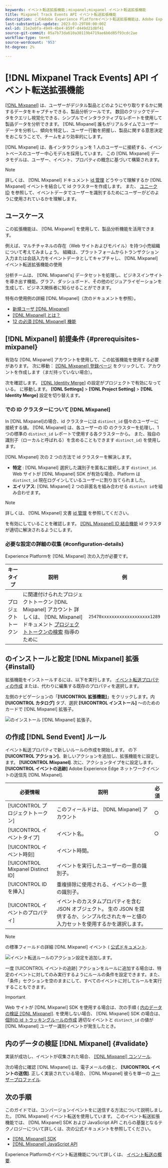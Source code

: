 ```yaml
---
keywords: イベント転送拡張機能；mixpanel;mixpanel イベント転送拡張機能
title: Mixpanel Track Events API イベント転送拡張機能
description: このAdobe Experience Platformイベント転送拡張機能は、Adobe Experience Edge ネットワークイベントを Mixpanel に送信します。
last-substantial-update: 2023-03-29T00:00:00Z
exl-id: 21e2e0fa-4949-4be4-859f-d449d21d8f41
source-git-commit: 05a7b73da610a30119b4719ae6b6d85f93cdc2ae
workflow-type: tm+mt
source-wordcount: '953'
ht-degree: 2%

---
```


# [!DNL Mixpanel Track Events] API イベント転送拡張機能

[[!DNL Mixpanel]](https://www.mixpanel.com) は、ユーザーがデジタル製品とどのようにやり取りするかに関するデータをキャプチャできる、製品分析ツールです。 数回のクリックでデータをクエリし視覚化できる、シンプルでインタラクティブなレポートを使用して製品データを分析できます。 [!DNL Mixpanel] 誰もがリアルタイムでユーザーデータを分析し、傾向を特定し、ユーザー行動を把握し、製品に関する意思決定をおこなうことで、チームをより効率的にします。

[!DNL Mixpanel] は、各インタラクションを 1 人のユーザーに接続する、イベントベースのユーザー中心モデルを採用しています。 この [!DNL Mixpanel] データモデルは、ユーザー、イベント、プロパティの概念に基づいて構築されます。

>[!NOTE]
>
>詳しくは、 [!DNL Mixpanel] ドキュメント [id 管理](https://help.mixpanel.com/hc/en-us/articles/360041039771-Getting-Started-with-Identity-Management) どうやって理解するか [!DNL Mixpanel] イベントを結合して id クラスターを作成します。 また、 [ユニーク ID](https://help.mixpanel.com/hc/en-us/articles/115004509426-Distinct-ID-Creation-JavaScript-iOS-Android-) を参照して、イベントデータでユーザーを識別するためにユーザーがどのように使用されているかを理解します。

## ユースケース

この拡張機能は、 [!DNL Mixpanel] を使用して、製品分析機能を活用できます。

例えば、マルチチャネルの存在（Web サイトおよびモバイル）を持つ小売組織について考えてみましょう。 組織は、プラットフォームからトランザクション入力または会話入力をイベントデータとしてキャプチャし、 [!DNL Mixpanel] イベント転送拡張機能の使用

分析チームは、 [!DNL Mixpanel's] データセットを処理し、ビジネスインサイトを導き出す機能。グラフ、ダッシュボード、その他のビジュアライゼーションを生成して、ビジネス関係者に知らせることができます。

特有の使用例の詳細 [!DNL Mixpanel]（次のドキュメントを参照）。

* [新規ユーザ [!DNL Mixpanel]](https://help.mixpanel.com/hc/en-us/sections/360008533532-New-to-Mixpanel)
* [ [!DNL Mixpanel] とは？](https://developer.mixpanel.com/docs)
* [12 の必須 [!DNL Mixpanel] 機能](https://mixpanel.com/blog/12-things-you-probably-didnt-know-you-could-do-with-mixpanel/)

## [!DNL Mixpanel] 前提条件 {#prerequisites-mixpanel}

有効な [!DNL Mixpanel] アカウントを使用して、この拡張機能を使用する必要があります。 次に移動： [[!DNL Mixpanel] 登録ページ](https://mixpanel.com/register/) をクリックして、アカウントを作成します（まだ持っていない場合）。

次を確認します。 [[!DNL Identity Merge]](https://help.mixpanel.com/hc/en-us/articles/9648680824852-ID-Merge-Implementation-Best-Practices) の設定がプロジェクトで有効になっている。 に移動します。 **[!DNL Settings]** > **[!DNL Project Setting]** > **[!DNL Identity Merge]** 設定を切り替えます。

### での ID クラスターについて [!DNL Mixpanel]

In [!DNL Mixpanel]の場合、id クラスターには `distinct_id` 個々のユーザーに接続する値。 [!DNL Mixpanel] は、各ユーザーの ID のクラスターを処理し、1 つの標準の `distinct_id` レポートで使用する各クラスターから。 また、独自の識別子（ローカルと呼ばれる）を含めることもできます `distinct_id`) を使用します。

[!DNL Mixpanel] 次の 2 つの方法で id クラスターを解決します。

* **特定** : [!DNL Mixpanel] 選択した識別子を匿名に接続します `distinct_id`. Web サイトが [!DNL Mixpanel] SDK が有効な場合、Platform は `distinct_id` 現在ログインしているユーザーに割り当てられました。
* **エイリアス**: [!DNL Mixpanel] 2 つの非匿名を組み合わせる `distinct id`を組み合わせます。

>[!NOTE]
>
>詳しくは、 [!DNL Mixpanel] 文書 [id 管理](https://help.mixpanel.com/hc/en-us/articles/360041039771-Getting-Started-with-Identity-Management#user-identification) を参照してください。
>
>を有効にしていることを確認します。 [[!DNL Mixpanel] ID 結合機能](#prerequisites-mixpanel) id クラスタが適切に解決されるようにします。

### 必要な設定の詳細の収集 {#configuration-details}

Experience Platformを [!DNL Mixpanel] 次の入力が必要です。

| キータイプ | 説明 | 例 |
| --- | --- | --- |
| プロジェクトトークン | に関連付けられたプロジェクトトークン [!DNL Mixpanel] アカウント 詳しくは、 [!DNL Mixpanel] ドキュメント [プロジェクトトークンの検索](https://help.mixpanel.com/hc/en-us/articles/115004502806-Find-Project-Token-) 指導のために | `25470xxxxxxxxxxxxxxxxxxx1289` |

## のインストールと設定 [!DNL Mixpanel] 拡張 {#install}

拡張機能をインストールするには、以下を実行します。 [イベント転送プロパティの作成](../../../ui/event-forwarding/overview.md#properties) または、代わりに編集する既存のプロパティを選択します。

左側のナビゲーションの「**[!UICONTROL 拡張機能]**」をクリックします。内 **[!UICONTROL カタログ]** タブ、選択 **[!UICONTROL インストール]** ～のためのカードで [!DNL Mixpanel] 拡張子。

![のインストール [!DNL Mixpanel] 拡張子。](../../../images/extensions/server/mixpanel/install-extension.png)

## の作成 [!DNL Send Event] ルール

イベント転送プロパティで新しいルールの作成を開始します。 の下 **[!UICONTROL アクション]**、新しいアクションを追加し、拡張機能をに設定します。 **[!UICONTROL Mixpanel]**. 次に、アクションタイプをに設定します。 **[!UICONTROL イベントの追跡]** Adobe Experience Edge ネットワークイベントの送信先 [!DNL Mixpanel].

| 必要情報 | 説明 | 必須 |
| --- | --- | --- |
| [!UICONTROL プロジェクトトークン] | このフィールドは、 [!DNL Mixpanel] アカウント | ○ |
| [!UICONTROL イベントタイプ] | イベント名。 | ○ |
| [!UICONTROL イベント時刻] | イベント時間。  |  |
| [!UICONTROL Mixpanel Distinct ID] | イベントを実行したユーザーの一意の識別子。 |  |
| [!UICONTROL ID を挿入] | 重複排除に使用される、イベントの一意の識別子。 |  |
| [!UICONTROL イベントのプロパティ] | イベントのカスタムプロパティを含む JSON オブジェクト。 生の JSON を提供するか、シンプル化されたキーと値の入力セットを使用するかを選択します。 |  |

>[!NOTE]
>
>の標準フィールドの詳細 [!DNL Mixpanel] イベント ( [公式ドキュメント](https://developer.mixpanel.com/reference/import-events#event).

![イベント転送ルールのアクション設定を追加します。](../../../images/extensions/server/mixpanel/track-event-action.png)

一度 [!UICONTROL イベントの追跡] アクションをルールに追加する場合は、特定のイベントに対してのみ実行するようにルールの条件を設定できます。また、「条件」セクションを空のままにして、すべてのイベントに対してルールを実行することもできます。

>[!IMPORTANT]
>
>Web サイトが [!DNL Mixpanel] SDK を使用する場合は、次の手順 ( [内のデータの検証 [!DNL Mixpanel]](#validate). を使用しない場合、 [!DNL Mixpanel] SDK の場合は、 [個別の id トラッキングルールの作成](#create-an-identity-tracking-rule) 適切なイベントと `distinct_id` の値が [!DNL Mixpanel] ユーザー識別イベントが発生したとき。

## 内のデータの検証 [!DNL Mixpanel] {#validate}

実装が成功し、イベントが収集された場合、 [[!DNL Mixpanel] コンソール](https://help.mixpanel.com/hc/en-us/articles/4402837164948).

次の場合に確認 [!DNL Mixpanel] は、電子メールの値と、 **[!UICONTROL イベントの送信]**. 正しく実装されている場合、 [!DNL Mixpanel] 彼らを単一の [ユーザープロファイル](https://help.mixpanel.com/hc/en-us/articles/115004501966).

## 次の手順

このガイドでは、コンバージョンイベントをに送信する方法について説明しました。 [!DNL Mixpanel] イベント転送を使用しています。 このイベント転送拡張機能では、 [!DNL Mixpanel] SDK および JavaScript API これらの基盤となるテクノロジーについて詳しくは、次の公式ドキュメントを参照してください。

* [[!DNL Mixpanel] SDK](https://developer.mixpanel.com/docs/nodejs)
* [[!DNL Mixpanel] JavaScript API](https://developer.mixpanel.com/docs/javascript-full-api-reference#mixpanelidentify)

Experience Platformのイベント転送機能について詳しくは、 [イベント転送の概要](../../../ui/event-forwarding/overview.md).
